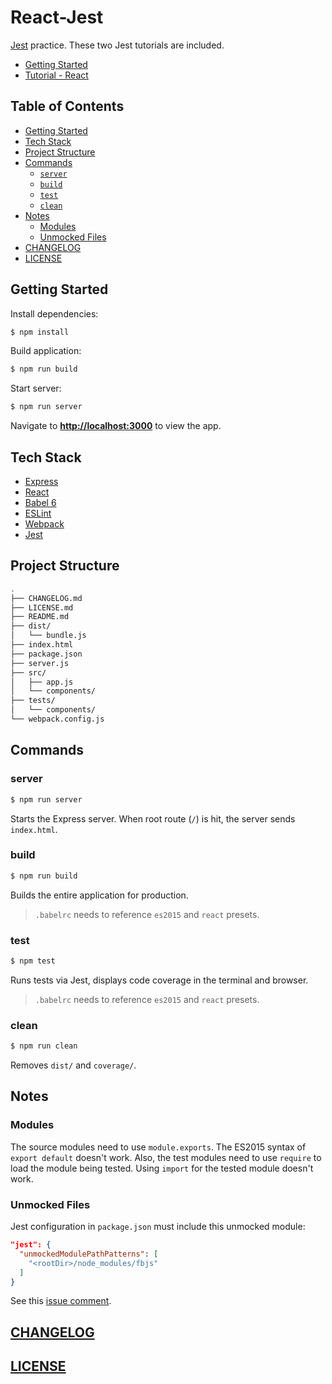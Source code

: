 # React-Jest

[Jest](https://facebook.github.io/jest/) practice. These two Jest tutorials are included.

* [Getting Started](https://facebook.github.io/jest/docs/getting-started.html#content)
* [Tutorial - React](https://facebook.github.io/jest/docs/tutorial-react.html#content)

## Table of Contents

* [Getting Started](#getting-started)
* [Tech Stack](#tech-stack)
* [Project Structure](#project-structure)
* [Commands](#commands)
  * [`server`](#server)
  * [`build`](#build)
  * [`test`](#test)
  * [`clean`](#clean)
* [Notes](#notes)
  * [Modules](#modules)
  * [Unmocked Files](#unmocked-files)
* [CHANGELOG](#changelog)
* [LICENSE](#license)

## Getting Started

Install dependencies:

```sh
$ npm install
```

Build application:

```sh
$ npm run build
```

Start server:

```sh
$ npm run server
```

Navigate to **[http://localhost:3000](http://localhost:3000)** to view the app.

## Tech Stack

* [Express](http://expressjs.com/)
* [React](https://facebook.github.io/react/index.html)
* [Babel 6](https://babeljs.io/)
* [ESLint](http://eslint.org/)
* [Webpack](https://webpack.github.io/)
* [Jest](https://facebook.github.io/jest/)

## Project Structure

```sh
.
├── CHANGELOG.md
├── LICENSE.md
├── README.md
├── dist/
│   └── bundle.js
├── index.html
├── package.json
├── server.js
├── src/
│   ├── app.js
│   └── components/
├── tests/
│   └── components/
└── webpack.config.js
```

## Commands

### server

```sh
$ npm run server
```
Starts the Express server. When root route (`/`) is hit, the server sends `index.html`.

### build

```sh
$ npm run build 
```
Builds the entire application for production.

> `.babelrc` needs to reference `es2015` and `react` presets.

### test

```sh
$ npm test
```

Runs tests via Jest, displays code coverage in the terminal and browser. 

> `.babelrc` needs to reference `es2015` and `react` presets.

### clean 

```sh
$ npm run clean 
```
Removes `dist/` and `coverage/`.

## Notes 

### Modules 

The source modules need to use `module.exports`. The ES2015 syntax of `export default` doesn't work. Also, the test modules need to use `require` to load the module being tested. Using `import` for the tested module doesn't work.

### Unmocked Files

Jest configuration in `package.json` must include this unmocked module:

```json
"jest": {
  "unmockedModulePathPatterns": [
    "<rootDir>/node_modules/fbjs"
  ]
}
```
See this [issue comment](https://github.com/facebook/jest/issues/554#issuecomment-148783188).

## [CHANGELOG](CHANGELOG.md)

## [LICENSE](LICENSE.md)
